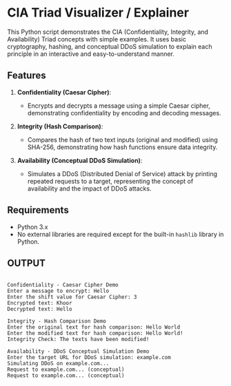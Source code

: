 # CIA Triad Visualizer / Explainer

This Python script demonstrates the CIA (Confidentiality, Integrity, and Availability) Triad concepts with simple examples. It uses basic cryptography, hashing, and conceptual DDoS simulation to explain each principle in an interactive and easy-to-understand manner.

## Features

1. **Confidentiality (Caesar Cipher)**: 
   - Encrypts and decrypts a message using a simple Caesar cipher, demonstrating confidentiality by encoding and decoding messages.

2. **Integrity (Hash Comparison)**:
   - Compares the hash of two text inputs (original and modified) using SHA-256, demonstrating how hash functions ensure data integrity.

3. **Availability (Conceptual DDoS Simulation)**:
   - Simulates a DDoS (Distributed Denial of Service) attack by printing repeated requests to a target, representing the concept of availability and the impact of DDoS attacks.

## Requirements

- Python 3.x
- No external libraries are required except for the built-in `hashlib` library in Python.


## OUTPUT

```

Confidentiality - Caesar Cipher Demo
Enter a message to encrypt: Hello
Enter the shift value for Caesar Cipher: 3
Encrypted text: Khoor
Decrypted text: Hello

```

```
Integrity - Hash Comparison Demo
Enter the original text for hash comparison: Hello World
Enter the modified text for hash comparison: Hello World!
Integrity Check: The texts have been modified!

```

```
Availability - DDoS Conceptual Simulation Demo
Enter the target URL for DDoS simulation: example.com
Simulating DDoS on example.com...
Request to example.com... (conceptual)
Request to example.com... (conceptual)

```